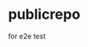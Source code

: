 # publicrepo
for e2e test

































































































































































































































































































































































































































































































































































































































































































































































































































































































































































































































































































































































































































































































































































































































































































































































































































































































































































































































